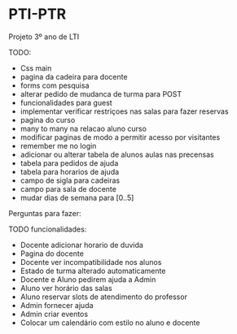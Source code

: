 # PTI-PTR
Projeto 3º ano de LTI

TODO:
- Css main
- pagina da cadeira para docente
- forms com pesquisa
- alterar pedido de mudanca de turma para POST
- funcionalidades para guest
- implementar verificar restriçoes nas salas para fazer reservas
- pagina do curso
- many to many na relacao aluno curso
- modificar paginas de modo a permitir acesso por visitantes
- remember me no login
- adicionar ou alterar tabela de alunos aulas nas precensas
- tabela para pedidos de ajuda
- tabela para horarios de ajuda
- campo de sigla para cadeiras
- campo para sala de docente 
- mudar dias de semana para [0..5]

Perguntas para fazer:

TODO funcionalidades:
- Docente adicionar horario de duvida
- Pagina do docente
- Docente ver incompatibilidade nos alunos
- Estado de turma alterado automaticamente
- Docente e Aluno pedirem ajuda a Admin
- Aluno ver horário das salas
- Aluno reservar slots de atendimento do professor
- Admin fornecer ajuda 
- Admin criar eventos
- Colocar um calendário com estilo no aluno e docente


